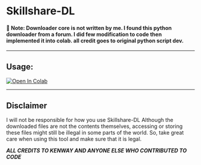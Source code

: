 ﻿# Skillshare-DL

<h4>📝 Note: Downloader core is not written by me. I found this python downloader from a forum. I did few modification to code then implemented it into colab. all credit goes to original python script dev.</h4>

<hr>

## Usage:

<a href="https://colab.research.google.com/github/simlimone/Skillshare-DL/blob/master/Skillshare.ipynb" target="_blank"><img src="https://colab.research.google.com/assets/colab-badge.svg" alt="Open In Colab"/></a>

<hr>

## Disclaimer

I will not be responsible for how you use Skillshare-DL
Although the downloaded files are not the contents themselves, accessing or storing these files might still be illegal in some parts of the world. So, take great care when using this tool and make sure that it is legal.

*******ALL CREDITS TO KENWAY AND ANYONE ELSE WHO CONTRIBUTED TO CODE*******
